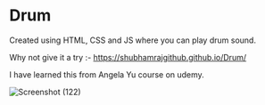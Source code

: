 # Drum
Created using HTML, CSS and JS where you can play drum sound.

Why not give it a try :- https://shubhamrajgithub.github.io/Drum/

I have learned this from Angela Yu course on udemy.



![Screenshot (122)](https://user-images.githubusercontent.com/71963532/225020003-c1b93aa4-fb37-4480-9ccc-bcb82640dc4e.png)
